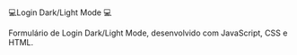 💻Login Dark/Light Mode 💻



Formulário de Login Dark/Light Mode, desenvolvido com JavaScript, CSS e HTML.
